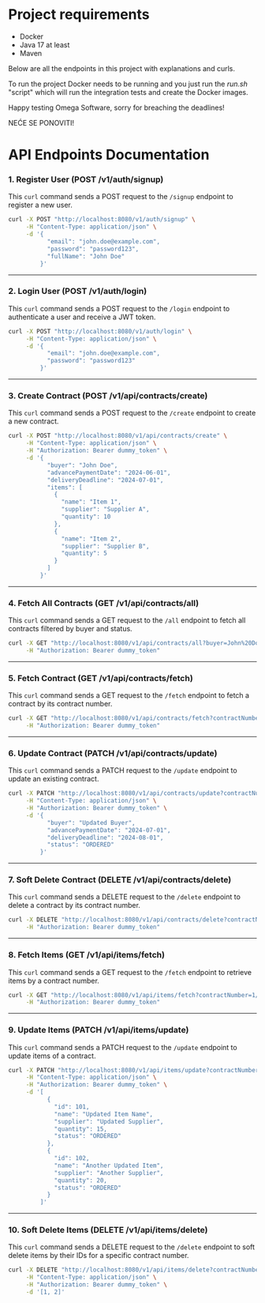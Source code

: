 # Project requirements
- Docker
- Java 17 at least
- Maven

Below are all the endpoints in this project with explanations and curls.

To run the project Docker needs to be running and you just run the *run.sh* "script" which will run the integration tests and create the Docker images.

Happy testing Omega Software, sorry for breaching the deadlines!

NEĆE SE PONOVITI!


# API Endpoints Documentation

### 1. Register User (POST /v1/auth/signup)
This `curl` command sends a POST request to the `/signup` endpoint to register a new user.

```bash
curl -X POST "http://localhost:8080/v1/auth/signup" \
     -H "Content-Type: application/json" \
     -d '{
           "email": "john.doe@example.com",
           "password": "password123",
           "fullName": "John Doe"
         }'
```

---

### 2. Login User (POST /v1/auth/login)
This `curl` command sends a POST request to the `/login` endpoint to authenticate a user and receive a JWT token.

```bash
curl -X POST "http://localhost:8080/v1/auth/login" \
     -H "Content-Type: application/json" \
     -d '{
           "email": "john.doe@example.com",
           "password": "password123"
         }'
```

---

### 3. Create Contract (POST /v1/api/contracts/create)
This `curl` command sends a POST request to the `/create` endpoint to create a new contract.

```bash
curl -X POST "http://localhost:8080/v1/api/contracts/create" \
     -H "Content-Type: application/json" \
     -H "Authorization: Bearer dummy_token" \
     -d '{
           "buyer": "John Doe",
           "advancePaymentDate": "2024-06-01",
           "deliveryDeadline": "2024-07-01",
           "items": [
             {
               "name": "Item 1",
               "supplier": "Supplier A",
               "quantity": 10
             },
             {
               "name": "Item 2",
               "supplier": "Supplier B",
               "quantity": 5
             }
           ]
         }'
```

---

### 4. Fetch All Contracts (GET /v1/api/contracts/all)
This `curl` command sends a GET request to the `/all` endpoint to fetch all contracts filtered by buyer and status.

```bash
curl -X GET "http://localhost:8080/v1/api/contracts/all?buyer=John%20Doe&status=CREATED" \
     -H "Authorization: Bearer dummy_token"
```

---

### 5. Fetch Contract (GET /v1/api/contracts/fetch)
This `curl` command sends a GET request to the `/fetch` endpoint to fetch a contract by its contract number.

```bash
curl -X GET "http://localhost:8080/v1/api/contracts/fetch?contractNumber=1/2024" \
     -H "Authorization: Bearer dummy_token"
```

---

### 6. Update Contract (PATCH /v1/api/contracts/update)
This `curl` command sends a PATCH request to the `/update` endpoint to update an existing contract.

```bash
curl -X PATCH "http://localhost:8080/v1/api/contracts/update?contractNumber=1/2024" \
     -H "Content-Type: application/json" \
     -H "Authorization: Bearer dummy_token" \
     -d '{
           "buyer": "Updated Buyer",
           "advancePaymentDate": "2024-07-01",
           "deliveryDeadline": "2024-08-01",
           "status": "ORDERED"
         }'
```

---

### 7. Soft Delete Contract (DELETE /v1/api/contracts/delete)
This `curl` command sends a DELETE request to the `/delete` endpoint to delete a contract by its contract number.

```bash
curl -X DELETE "http://localhost:8080/v1/api/contracts/delete?contractNumber=1/2024" \
     -H "Authorization: Bearer dummy_token"
```

---

### 8. Fetch Items (GET /v1/api/items/fetch)
This `curl` command sends a GET request to the `/fetch` endpoint to retrieve items by a contract number.

```bash
curl -X GET "http://localhost:8080/v1/api/items/fetch?contractNumber=1/2024" \
     -H "Authorization: Bearer dummy_token"
```

---

### 9. Update Items (PATCH /v1/api/items/update)
This `curl` command sends a PATCH request to the `/update` endpoint to update items of a contract.

```bash
curl -X PATCH "http://localhost:8080/v1/api/items/update?contractNumber=1/2024" \
     -H "Content-Type: application/json" \
     -H "Authorization: Bearer dummy_token" \
     -d '[
           {
             "id": 101,
             "name": "Updated Item Name",
             "supplier": "Updated Supplier",
             "quantity": 15,
             "status": "ORDERED"
           },
           {
             "id": 102,
             "name": "Another Updated Item",
             "supplier": "Another Supplier",
             "quantity": 20,
             "status": "ORDERED"
           }
         ]'
```

---

### 10. Soft Delete Items (DELETE /v1/api/items/delete)
This `curl` command sends a DELETE request to the `/delete` endpoint to soft delete items by their IDs for a specific contract number.

```bash
curl -X DELETE "http://localhost:8080/v1/api/items/delete?contractNumber=1/2024" \
     -H "Content-Type: application/json" \
     -H "Authorization: Bearer dummy_token" \
     -d '[1, 2]'
```